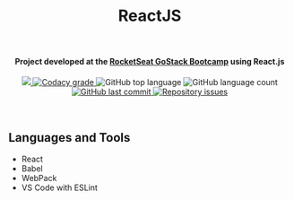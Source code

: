 <!-- PROJECT LOGO AND TITLE-->
<h1 align="center">
    <br>
    ReactJS
</h1>
<br />

<!-- PROJECT SHIELDS -->
<h4 align="center">
  Project developed at the <a href='https://rocketseat.com.br/bootcamp'>RocketSeat GoStack Bootcamp</a> using React.js
</h4>
<p align="center">
  <a href="https://www.codacy.com/manual/mesquita09/react?utm_source=github.com&amp;utm_medium=referral&amp;utm_content=mesquita09/react&amp;utm_campaign=Badge_Grade"><img src="https://api.codacy.com/project/badge/Grade/21d8cd6a809a4dc5a5fef055d2efc9be"/>
  </a>

  <a href="https://travis-ci.org/dbader/node-datadog-metrics">
    <img alt="Codacy grade" src="https://img.shields.io/travis/dbader/node-datadog-metrics/master.svg?style=flat-square">
  </a>

  <img alt="GitHub top language" src="https://img.shields.io/github/languages/top/mesquita09/react.svg">

  <img alt="GitHub language count" src="https://img.shields.io/github/languages/count/mesquita09/react.svg">

  <a href="https://github.com/mesquita09/react/commits/master">
    <img alt="GitHub last commit" src="https://img.shields.io/github/last-commit/mesquita09/react.svg">
  </a>

  <a href="https://github.com/mesquita09/react/issues">
    <img alt="Repository issues" src="https://img.shields.io/github/issues/mesquita09/react.svg">
  </a>
</p>

<br />

<!-- PROJECT DESCRIPTION -->

## Languages and Tools

<ul>
  <li>React</li>
  <li>Babel</li>
  <li>WebPack</li>
  <li>VS Code with ESLint</li>
</ul>
